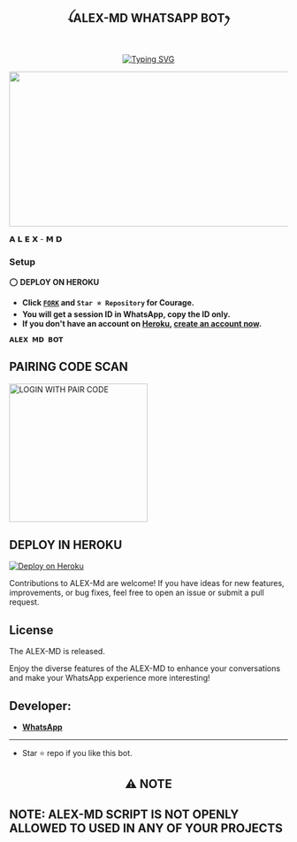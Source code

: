 
## <p align="center"> ꪶALEX-MD WHATSAPP BOTꫂ
<br>

<p align="center">
  <a href="https://git.io/typing-svg">
    <img src="https://readme-typing-svg.demolab.com?font=EB+Garamond&weight=800&size=28&duration=4000&pause=1000&color=FF0000&random=false&width=435&lines=WELCOME+TO+THE+ALEX-MD;MULTI-DEVICE+WHATSAPP+BOT;DEVELOPED+BY+ALEX+ID;NOT+RELEASED." alt="Typing SVG" />
  </a>
</p>



<img src="https://imgtr.ee/images/2024/06/14/f120b675c53d7a15d2bac7ed66d780dc.jpeg" width="540" height="280" />
</p>         𝗔 𝗟 𝗘 𝗫 - 𝗠 𝗗 

### Setup

⭕  **DEPLOY ON HEROKU**
   - **Click [`FORK`](https://github.com/DEXTER-BOTS/RCD-MD/fork) and `Star ⭐ Repository` for Courage.**
   - **You will get a session ID in WhatsApp, copy the ID only.**
   - **If you don't have an account on [Heroku](https://signup.heroku.com/), [create an account now](https://signup.heroku.com/).**
</p>

**`𝗔𝗟𝗘𝗫 𝗠𝗗 𝗕𝗢𝗧`**

##  PAIRING CODE SCAN

<a href="https://rcd-pair-f6b9296bccd2.herokuapp.com/"><img src="https://img.shields.io/badge/RCD-WEB%20SITE-red" alt="LOGIN WITH PAIR CODE" width="250"></a>

## DEPLOY IN HEROKU

 [![Deploy on Heroku](https://www.herokucdn.com/deploy/button.svg)](https://dashboard.heroku.com/new?button-url=https%3A%2F%2Fgithub.com%2Fpurnapurna2007%2FSend2%3Ftab%3Dreadme-ov-file&template=https://github.com/ItzzAlexId-BOTS/ALEX-MD)



   </details>
</P>


Contributions to ALEX-Md are welcome! If you have ideas for new features, improvements, or bug fixes, feel free to open an issue or submit a pull request.

## License

The ALEX-MD is released.

Enjoy the diverse features of the ALEX-MD  to enhance your conversations and make your WhatsApp experience more interesting!

## Developer:
- [**WhatsApp**](https://wa.me/94723279957)

---
- Star ⭐ repo if you like this bot.

<h2 align="center"> ⚠️ NOTE  </h2>


## NOTE: ALEX-MD SCRIPT IS NOT OPENLY ALLOWED TO USED IN ANY OF YOUR PROJECTS

